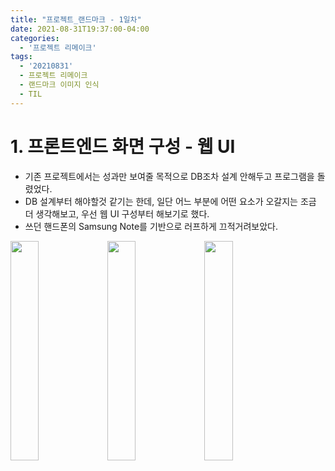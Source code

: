 ```yaml
---
title: "프로젝트_랜드마크 - 1일차"
date: 2021-08-31T19:37:00-04:00
categories:
  - '프로젝트 리메이크'
tags:
  - '20210831'
  - 프로젝트 리메이크
  - 랜드마크 이미지 인식
  - TIL
---
```




# 1. 프론트엔드 화면 구성 - 웹 UI
  * 기존 프로젝트에서는 성과만 보여줄 목적으로 DB조차 설계 안해두고 프로그램을 돌렸었다.
  * DB 설계부터 해야할것 같기는 한데, 일단 어느 부분에 어떤 요소가 오갈지는 조금 더 생각해보고, 우선 웹 UI 구성부터 해보기로 했다.
  * 쓰던 핸드폰의 Samsung Note를 기반으로 러프하게 끄적거려보았다.

<img src=https://1geraldine1.github.io/assets/images/Landmark/GUI_ROUGH/index_page.jpg width='30%'/>

<img src=https://1geraldine1.github.io/assets/images/Landmark/GUI_ROUGH/image_upload.jpg width='30%'/>

<img src=https://1geraldine1.github.io/assets/images/Landmark/GUI_ROUGH/result_page.jpg width='30%'/>
